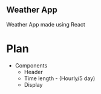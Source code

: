 ## Weather App
Weather App made using React


# Plan
  - Components
    - Header
    - Time length - (Hourly/5 day)
    - Display
    

    